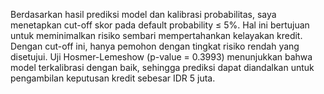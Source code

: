 Berdasarkan hasil prediksi model dan kalibrasi probabilitas, saya menetapkan cut-off skor pada default probability ≤ 5%. Hal ini bertujuan untuk meminimalkan risiko sembari mempertahankan kelayakan kredit. Dengan cut-off ini, hanya pemohon dengan tingkat risiko rendah yang disetujui. Uji Hosmer-Lemeshow (p-value = 0.3993) menunjukkan bahwa model terkalibrasi dengan baik, sehingga prediksi dapat diandalkan untuk pengambilan keputusan kredit sebesar IDR 5 juta.
